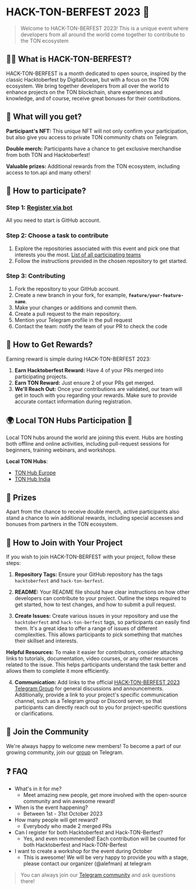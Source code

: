 # HACK-TON-BERFEST 2023 🚀



>Welcome to HACK-TON-BERFEST 2023! This is a unique event where developers from all around the world come together to contribute to the TON ecosystem

## 👨‍💻 What is HACK-TON-BERFEST?
HACK-TON-BERFEST is a month dedicated to open source, inspired by the classic Hacktoberfest by DigitalOcean, but with a focus on the TON ecosystem. We bring together developers from all over the world to enhance projects on the TON blockchain, share experiences and knowledge, and of course, receive great bonuses for their contributions.

## 🎁 What will you get?

**Participant's NFT:** This unique NFT will not only confirm your participation, but also give you access to private TON community chats on Telegram.

**Double merch:** Participants have a chance to get exclusive merchandise from both TON and Hacktoberfest!

**Valuable prizes:** Additional rewards from the TON ecosystem, including access to ton.api and many others!

## 🚀 How to participate?

### Step 1: [Register via bot](https://t.me/hacktonberfest_bot)
All you need to start is GitHub account.
### Step 2: Choose a task to contribute
1. Explore the repositories associated with this event and pick one that interests you the most. [List of all participating teams](https://github.com/alefmanvladimir/HACK-TON-BERFEST-2023/blob/main/PROJECTS.md)
2. Follow the instructions provided in the chosen repository to get started.

### Step 3: Contributing
1. Fork the repository to your GitHub account.
2. Create a new branch in your fork, for example, **`feature/your-feature-name`**.
3. Make your changes or additions and commit them.
4. Create a pull request to the main repository.
5. Mention your Telegram profile in the pull request
6. Contact the team: notify the team of your PR to check the code

[//]: # ( >Video tutorial: If you prefer visual learning, check out [this video tutorial]&#40;&#41; on contributing!)

##  🎁 How to Get Rewards?
Earning reward is simple during HACK-TON-BERFEST 2023:

1. **Earn Hacktoberfest Reward:** Have 4 of your PRs merged into participating projects.
2. **Earn TON Reward:** Just ensure 2 of your PRs get merged.
3. **We'll Reach Out:** Once your contributions are validated, our team will get in touch with you regarding your rewards. Make sure to provide accurate contact information during registration.

## 🌍 Local TON Hubs Participation 📍

Local TON hubs around the world are joining this event. Hubs are hosting both offline and online activities, including pull-request sessions for beginners, training webinars, and workshops.

**Local TON Hubs**:

- [TON Hub Europe](https://t.me/TONSocietyEurope)
- [TON Hub India](https://t.me/TONSocietyIndia)

## 🎉 Prizes
Apart from the chance to receive double merch, active participants also stand a chance to win additional rewards, including special accesses and bonuses from partners in the TON ecosystem.

## 🤝 How to Join with Your Project
If you wish to join HACK-TON-BERFEST with your project, follow these steps:

1. **Repository Tags:** Ensure your GitHub repository has the tags `hacktoberfest` and `hack-ton-berfest`.

2. **README:** Your README file should have clear instructions on how other developers can contribute to your project. Outline the steps required to get started, how to test changes, and how to submit a pull request.

3. **Create Issues:** Create various issues in your repository and use the `hacktoberfest` and `hack-ton-berfest` tags, so participants can easily find them. It's a great idea to offer a range of issues of different complexities. This allows participants to pick something that matches their skillset and interests.

**Helpful Resources:** To make it easier for contributors, consider attaching links to tutorials, documentation, video courses, or any other resources related to the issue. This helps participants understand the task better and allows them to complete it more efficiently.

4. **Communication:** Add links to the official [HACK-TON-BERFEST 2023 Telegram Group](https://t.me/hack_ton_berfest_2023) for general discussions and announcements. Additionally, provide a link to your project's specific communication channel, such as a Telegram group or Discord server, so that participants can directly reach out to you for project-specific questions or clarifications.

## 🚀 Join the Community

We're always happy to welcome new members! To become a part of our growing community, join our [group](https://t.me/hack_ton_berfest_2023) on Telegram.

## ❓ FAQ
- What's in it for me?
  - Meet amazing new people, get more involved with the open-source community and win awesome reward!
- When is the event happening?
  - Between 1st - 31st October 2023
- How many people will get reward?
  - Everybody who made 2 merged PRs
- Can I register for both Hacktoberfest and Hack-TON-Berfest?
  - Yes, and even recommended! Each contribution will be counted for both Hacktoberfest and Hack-TON-Berfest
- I want to create a workshop for the event during October
  - This is awesome! We will be very happy to provide you with a stage, please contact our organizer (@alefman) at telegram

> You can always join our [Telegram community](https://t.me/hack_ton_berfest_2023) and ask questions there!
